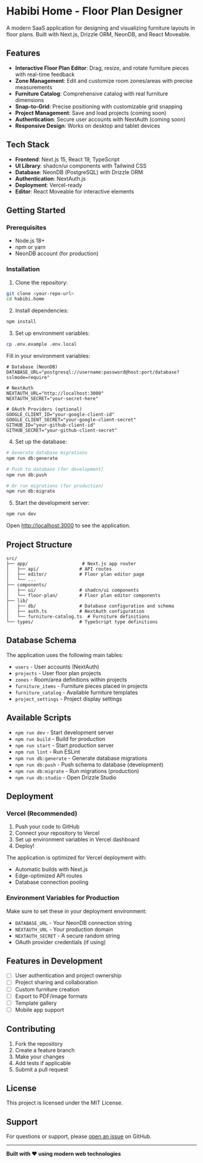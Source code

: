 # Habibi Home - Floor Plan Designer

A modern SaaS application for designing and visualizing furniture layouts in floor plans. Built with Next.js, Drizzle ORM, NeonDB, and React Moveable.

## Features

- **Interactive Floor Plan Editor**: Drag, resize, and rotate furniture pieces with real-time feedback
- **Zone Management**: Edit and customize room zones/areas with precise measurements
- **Furniture Catalog**: Comprehensive catalog with real furniture dimensions
- **Snap-to-Grid**: Precise positioning with customizable grid snapping
- **Project Management**: Save and load projects (coming soon)
- **Authentication**: Secure user accounts with NextAuth (coming soon)
- **Responsive Design**: Works on desktop and tablet devices

## Tech Stack

- **Frontend**: Next.js 15, React 19, TypeScript
- **UI Library**: shadcn/ui components with Tailwind CSS
- **Database**: NeonDB (PostgreSQL) with Drizzle ORM
- **Authentication**: NextAuth.js
- **Deployment**: Vercel-ready
- **Editor**: React Moveable for interactive elements

## Getting Started

### Prerequisites

- Node.js 18+
- npm or yarn
- NeonDB account (for production)

### Installation

1. Clone the repository:
```bash
git clone <your-repo-url>
cd habibi.home
```

2. Install dependencies:
```bash
npm install
```

3. Set up environment variables:
```bash
cp .env.example .env.local
```

Fill in your environment variables:
```env
# Database (NeonDB)
DATABASE_URL="postgresql://username:password@host:port/database?sslmode=require"

# NextAuth
NEXTAUTH_URL="http://localhost:3000"
NEXTAUTH_SECRET="your-secret-here"

# OAuth Providers (optional)
GOOGLE_CLIENT_ID="your-google-client-id"
GOOGLE_CLIENT_SECRET="your-google-client-secret"
GITHUB_ID="your-github-client-id"
GITHUB_SECRET="your-github-client-secret"
```

4. Set up the database:
```bash
# Generate database migrations
npm run db:generate

# Push to database (for development)
npm run db:push

# Or run migrations (for production)
npm run db:migrate
```

5. Start the development server:
```bash
npm run dev
```

Open [http://localhost:3000](http://localhost:3000) to see the application.

## Project Structure

```
src/
├── app/                    # Next.js app router
│   ├── api/               # API routes
│   ├── editor/            # Floor plan editor page
│   └── ...
├── components/
│   ├── ui/                # shadcn/ui components
│   └── floor-plan/        # Floor plan editor components
├── lib/
│   ├── db/                # Database configuration and schema
│   ├── auth.ts            # NextAuth configuration
│   └── furniture-catalog.ts  # Furniture definitions
└── types/                 # TypeScript type definitions
```

## Database Schema

The application uses the following main tables:

- `users` - User accounts (NextAuth)
- `projects` - User floor plan projects
- `zones` - Room/area definitions within projects
- `furniture_items` - Furniture pieces placed in projects
- `furniture_catalog` - Available furniture templates
- `project_settings` - Project display settings

## Available Scripts

- `npm run dev` - Start development server
- `npm run build` - Build for production
- `npm run start` - Start production server
- `npm run lint` - Run ESLint
- `npm run db:generate` - Generate database migrations
- `npm run db:push` - Push schema to database (development)
- `npm run db:migrate` - Run migrations (production)
- `npm run db:studio` - Open Drizzle Studio

## Deployment

### Vercel (Recommended)

1. Push your code to GitHub
2. Connect your repository to Vercel
3. Set up environment variables in Vercel dashboard
4. Deploy!

The application is optimized for Vercel deployment with:
- Automatic builds with Next.js
- Edge-optimized API routes
- Database connection pooling

### Environment Variables for Production

Make sure to set these in your deployment environment:

- `DATABASE_URL` - Your NeonDB connection string
- `NEXTAUTH_URL` - Your production domain
- `NEXTAUTH_SECRET` - A secure random string
- OAuth provider credentials (if using)

## Features in Development

- [ ] User authentication and project ownership
- [ ] Project sharing and collaboration
- [ ] Custom furniture creation
- [ ] Export to PDF/image formats
- [ ] Template gallery
- [ ] Mobile app support

## Contributing

1. Fork the repository
2. Create a feature branch
3. Make your changes
4. Add tests if applicable
5. Submit a pull request

## License

This project is licensed under the MIT License.

## Support

For questions or support, please [open an issue](https://github.com/your-username/habibi-home/issues) on GitHub.

---

**Built with ❤️ using modern web technologies**